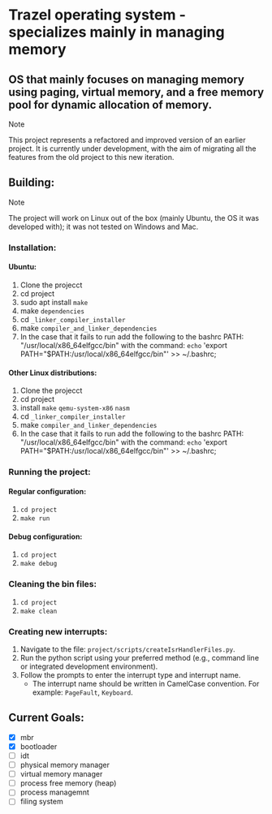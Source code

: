 # Trazel operating system - specializes mainly in managing memory

## OS that mainly focuses on managing memory using paging, virtual memory, and a free memory pool for dynamic allocation of memory.
> [!NOTE]
> This project represents a refactored and improved version of an earlier project. It is currently under development, with the aim of migrating all the features from the old project to this new iteration.

## Building:
> [!NOTE]
> The project will work on Linux out of the box (mainly Ubuntu, the OS it was developed with); it was not tested on Windows and Mac.

### Installation:

#### Ubuntu:
1. Clone the projecct
2. cd project
3. sudo apt install `make`
4. make `dependencies`
5. cd `_linker_compiler_installer`
6. make `compiler_and_linker_dependencies`
7. In the case that it fails to run add the following to the bashrc PATH: "/usr/local/x86_64elfgcc/bin" with the command:
`echo` 'export PATH="$PATH:/usr/local/x86_64elfgcc/bin"' >> ~/.bashrc;

#### Other Linux distributions:
1. Clone the projecct
2. cd project
3. install `make` `qemu-system-x86` `nasm`
4. cd `_linker_compiler_installer`
5. make `compiler_and_linker_dependencies`
6. In the case that it fails to run add the following to the bashrc PATH: "/usr/local/x86_64elfgcc/bin" with the command:
`echo` 'export PATH="$PATH:/usr/local/x86_64elfgcc/bin"' >> ~/.bashrc;

### Running the project:
#### Regular configuration:
1. `cd project`
2. `make run`
#### Debug configuration:
1. `cd project`
2. `make debug`

### Cleaning the bin files:
1. `cd project`
2. `make clean`

### Creating new interrupts:
1. Navigate to the file: `project/scripts/createIsrHandlerFiles.py`.
2. Run the python script using your preferred method (e.g., command line or integrated development environment).
3. Follow the prompts to enter the interrupt type and interrupt name.
    - The interrupt name should be written in CamelCase convention. For example: `PageFault`, `Keyboard`.

## Current Goals:
- [x] mbr
- [x] bootloader
- [ ] idt
- [ ] physical memory manager
- [ ] virtual memory manager
- [ ] process free memory (heap)
- [ ] process managemnt
- [ ] filing system